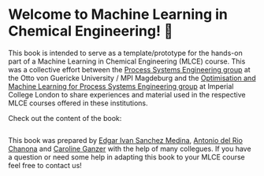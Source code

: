 # Welcome to Machine Learning in Chemical Engineering! 👋

This book is intended to serve as a template/prototype for the hands-on part of a Machine Learning in Chemical Engineering (MLCE) course. 
This was a collective effort between the [Process Systems Engineering group](https://www.mpi-magdeburg.mpg.de/pse)  at the 
Otto von Guericke University / MPI Magdeburg
and the [Optimisation and Machine Learning for Process Systems Engineering group](https://www.imperial.ac.uk/optimisation-and-machine-learning-for-process-engineering/about-us/) 
at Imperial College London to share experiences and material 
used in the respective MLCE courses offered in these institutions.

Check out the content of the book:

```{tableofcontents}
```

This book was prepared by [Edgar Ivan Sanchez Medina](https://edgarsmdn.github.io/), [Antonio del Rio Chanona](https://www.imperial.ac.uk/people/a.del-rio-chanona) and 
[Caroline Ganzer](https://www.mpi-magdeburg.mpg.de/person/126003/1681423) with the help of many collegues. If you have a question or need some 
help in adapting this book to your MLCE course feel free to contact us!
